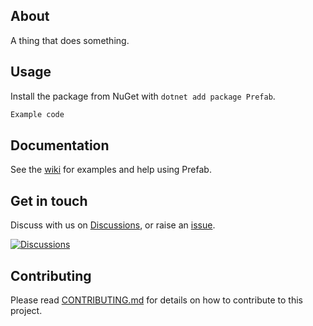 ﻿## About

A thing that does something.

## Usage
Install the package from NuGet with `dotnet add package Prefab`.

```csharp
Example code
```

## Documentation
See the [wiki](https://github.com/(author)/(repo)/wiki) for examples and help using Prefab.

## Get in touch
Discuss with us on [Discussions](https://github.com/(author)/(repo)/discussions), or raise an [issue](https://github.com/(author)/(repo)/issues).

[![Discussions](https://img.shields.io/badge/DISCUSS-ON%20GITHUB-yellow?style=for-the-badge)](https://github.com/(author)/(repo)/discussions)

## Contributing
Please read [CONTRIBUTING.md](CONTRIBUTING.md) for details on how to contribute to this project.
